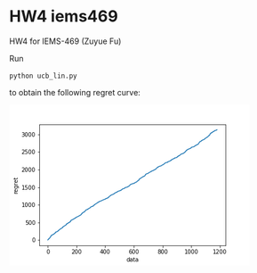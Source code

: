 # HW4 iems469

HW4 for IEMS-469 (Zuyue Fu)

Run
```
python ucb_lin.py
```
to obtain the following regret curve: 

![alt text](https://github.com/wuyuup/iems469/blob/master/hw4/regret.png)

